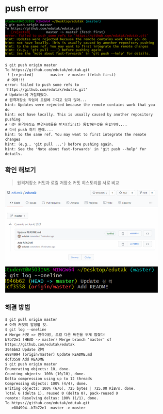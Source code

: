 # push error

![image-20210604112353532](md-images/image-20210604112353532.png)

```
$ git push origin master
To https://github.com/edutak/edutak.git
 ! [rejected]        master -> master (fetch first)
 # 에러!!!
error: failed to push some refs to 'https://github.com/edutak/edutak.git'
# Updates이 거절되었다. 
# 원격저장소 작업이 로컬에 가지고 있지 않아...
hint: Updates were rejected because the remote contains work that you do
hint: not have locally. This is usually caused by another repository pushing
# 너는 원격저장소 변경사항들을 먼저(first) 통합하는것을 원할거야....
# 다시 push 하기 전에....
hint: to the same ref. You may want to first integrate the remote changes
hint: (e.g., 'git pull ...') before pushing again.
hint: See the 'Note about fast-forwards' in 'git push --help' for details.
```

## 확인 해보기

> 원격저장소 커밋과 로컬 저장소 커밋 히스토리를 서로 비교

[![image-20210604112736553](md-images/image-20210604112736553.png)](https://github.com/edutak/TIL/blob/master/git/md-images/image-20210604112736553.png)

[![image-20210604112746050](md-images/image-20210604112746050.png)](https://github.com/edutak/TIL/blob/master/git/md-images/image-20210604112746050.png)

## 해결 방법

```
$ git pull origin master
# 아마 커밋이 발생할 것.
$ git log --oneline
# Merge 커밋 => 원격이랑, 로컬 다른 버전을 두개 합쳤다!
b7b72e1 (HEAD -> master) Merge branch 'master' of https://github.com/edutak/edutak 
3946b62 Update 경력
e884994 (origin/master) Update README.md
dcf3558 Add README
$ git push origin master
Enumerating objects: 10, done.
Counting objects: 100% (10/10), done.
Delta compression using up to 12 threads
Compressing objects: 100% (4/4), done.
Writing objects: 100% (6/6), 725 bytes | 725.00 KiB/s, done.
Total 6 (delta 1), reused 0 (delta 0), pack-reused 0
remote: Resolving deltas: 100% (1/1), done.
To https://github.com/edutak/edutak.git
   e884994..b7b72e1  master -> master
```